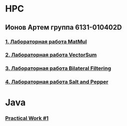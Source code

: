 # HPC

## Ионов Артем группа 6131-010402D

### [1. Лабораторная работа MatMul](https://github.com/sat4h/labs/tree/0a41ff0d2a3ec2ff9645e380e44766b8f27109c3/MatMul)

### [2. Лабораторная работа VectorSum](https://github.com/sat4h/labs/tree/3af256cd27846eda7aa19aa8ebde79965cf9e16b/VectorSum)

### [3. Лабораторная работа Bilateral Filtering](https://github.com/sat4h/labs/tree/826b974523a797dfda2921b7332b8e9b9aae9dc8/Bilateral%20Filtering)

### [4. Лабораторная работа Salt and Pepper](https://github.com/sat4h/labs/tree/6177d8a91bd4556cd54f23e0c04a2dfb4dc83b20/SaltAndPepper)

# Java

### [Practical Work #1](https://github.com/sat4h/Java.git)
